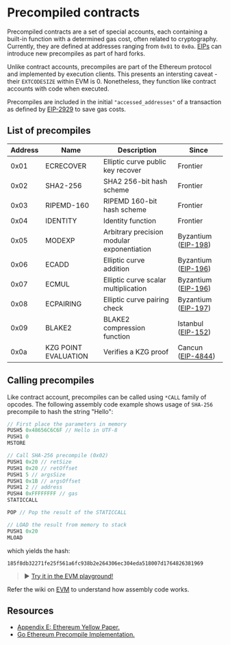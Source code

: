 # Precompiled contracts

Precompiled contracts are a set of special accounts, each containing a built-in function with a determined gas cost, often related to cryptography. Currently, they are defined at addresses ranging from `0x01` to `0x0a`. [EIPs](https://eips.ethereum.org/) can introduce new precompiles as part of hard forks.

Unlike contract accounts, precompiles are part of the Ethereum protocol and implemented by execution clients. This presents an intersting caveat - their `EXTCODESIZE` within EVM is 0. Nonetheless, they function like contract accounts with code when executed.

Precompiles are included in the initial `"accessed_addresses"` of a transaction as defined by [EIP-2929](https://eips.ethereum.org/EIPS/eip-2929) to save gas costs.

## List of precompiles
| Address | Name                 | Description                                | Since                                                         |
|---------|----------------------|--------------------------------------------|---------------------------------------------------------------|
| 0x01    | ECRECOVER            | Elliptic curve public key recover          | Frontier                                                      |
| 0x02    | SHA2-256             | SHA2 256-bit hash scheme                   | Frontier                                                      |
| 0x03    | RIPEMD-160           | RIPEMD 160-bit hash scheme                 | Frontier                                                      |
| 0x04    | IDENTITY             | Identity function                          | Frontier                                                      |
| 0x05    | MODEXP               | Arbitrary precision modular exponentiation | Byzantium ([EIP-198](https://eips.ethereum.org/EIPS/eip-198)) |
| 0x06    | ECADD                | Elliptic curve addition                    | Byzantium ([EIP-196](https://eips.ethereum.org/EIPS/eip-196)) |
| 0x07    | ECMUL                | Elliptic curve scalar multiplication       | Byzantium ([EIP-196](https://eips.ethereum.org/EIPS/eip-196)) |
| 0x08    | ECPAIRING            | Elliptic curve pairing check               | Byzantium ([EIP-197](https://eips.ethereum.org/EIPS/eip-197)) |
| 0x09    | BLAKE2               | BLAKE2 compression function                | Istanbul ([EIP-152](https://eips.ethereum.org/EIPS/eip-152))  |
| 0x0a    | KZG POINT EVALUATION | Verifies a KZG proof                       | Cancun ([EIP-4844](https://eips.ethereum.org/EIPS/eip-4844))  |

## Calling precompiles
Like contract account, precompiles can be called using `*CALL` family of opcodes. The following assembly code example shows usage of `SHA-256` precompile to hash the string "Hello": 
```js
// First place the parameters in memory
PUSH5 0x48656C6C6F // Hello in UTF-8
PUSH1 0
MSTORE

// Call SHA-256 precompile (0x02)
PUSH1 0x20 // retSize
PUSH1 0x20 // retOffset
PUSH1 5 // argsSize
PUSH1 0x1B // argsOffset
PUSH1 2 // address
PUSH4 0xFFFFFFFF // gas
STATICCALL

POP // Pop the result of the STATICCALL

// LOAD the result from memory to stack
PUSH1 0x20
MLOAD
```
which yields the hash:
```
185f8db32271fe25f561a6fc938b2e264306ec304eda518007d1764826381969
```
> ▶️  [Try it in the EVM playground!](https://www.evm.codes/playground?fork=cancun&unit=Wei&codeType=Mnemonic&code='~FirsKplaceqparameters%20inYZ5948656C6C6FjHello%20in%20UTF-8w0vMSTOREvv~Call%20SHA-256%20precompilJ%7BV02%7DNSizeNW5QSizewV1BQW2jaddressZ49FFFFFFFFjgasvbPOPjPop_ofqb~LOAD_fromYGo%20stackXvMLOAD'~%2F%2F%20wZ1%20v%5CnqGhJj%20~bSTATICCALLvv_qresulKZvPUSHY%20memoryXwV20WOffsetwV0xQjargsNXjretKt%20Je%20G%20t9%20V%019GJKNQVWXYZ_bjqvw~_)

Refer the wiki on [EVM](/wiki/EL/evm.md) to understand how assembly code works.

## Resources
- [Appendix E: Ethereum Yellow Paper.](https://ethereum.github.io/yellowpaper/paper.pdf)
- [Go Ethereum Precompile Implementation.](https://github.com/ethereum/go-ethereum/blob/master/core/vm/contracts.go)
